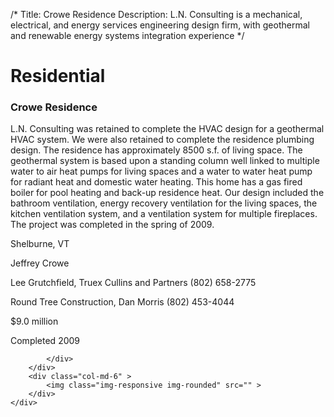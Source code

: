 /*
Title: Crowe Residence
Description: L.N. Consulting is a mechanical, electrical, and energy services engineering design firm, with geothermal and renewable energy systems integration experience
*/

# Residential

<div>
	<div class="row">
		<div class="col-md-6" >
			<div class="well" >
				<h3>Crowe Residence</h3>
				<p>
   
   L.N. Consulting was retained to complete the HVAC design for a geothermal HVAC system.  We were also retained to complete the residence plumbing design.  The residence has approximately 8500 s.f. of living space.  The geothermal system is based upon a standing column well linked to multiple water to air heat pumps for living spaces and a water to water heat pump for radiant heat and domestic water heating.  This home has a gas fired boiler for pool heating and back-up residence heat.  Our design included the bathroom ventilation, energy recovery ventilation for the living spaces, the kitchen ventilation system, and a ventilation system for multiple fireplaces.  The project was completed in the spring of 2009.
</p>
				<p>Shelburne, VT</p>
				<p>Jeffrey Crowe</p>
				<p>Lee Grutchfield, Truex Cullins and Partners (802) 658-2775</p>
				<p>Round Tree Construction, Dan Morris (802) 453-4044</p>
				<p>$9.0 million</p>
				<p>Completed 2009</p>
				<p></p>
				
			</div>
		</div>
		<div class="col-md-6" >
			<img class="img-responsive img-rounded" src="" >
		</div>
	</div>
</div>